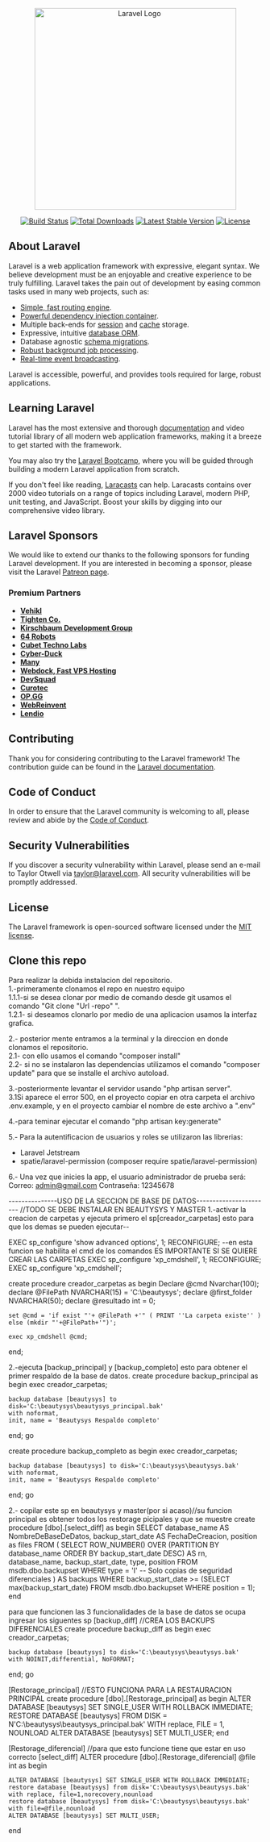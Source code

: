 <p align="center"><a href="https://laravel.com" target="_blank"><img src="https://raw.githubusercontent.com/laravel/art/master/logo-lockup/5%20SVG/2%20CMYK/1%20Full%20Color/laravel-logolockup-cmyk-red.svg" width="400" alt="Laravel Logo"></a></p>

<p align="center">
<a href="https://github.com/laravel/framework/actions"><img src="https://github.com/laravel/framework/workflows/tests/badge.svg" alt="Build Status"></a>
<a href="https://packagist.org/packages/laravel/framework"><img src="https://img.shields.io/packagist/dt/laravel/framework" alt="Total Downloads"></a>
<a href="https://packagist.org/packages/laravel/framework"><img src="https://img.shields.io/packagist/v/laravel/framework" alt="Latest Stable Version"></a>
<a href="https://packagist.org/packages/laravel/framework"><img src="https://img.shields.io/packagist/l/laravel/framework" alt="License"></a>
</p>

## About Laravel

Laravel is a web application framework with expressive, elegant syntax. We believe development must be an enjoyable and creative experience to be truly fulfilling. Laravel takes the pain out of development by easing common tasks used in many web projects, such as:

- [Simple, fast routing engine](https://laravel.com/docs/routing).
- [Powerful dependency injection container](https://laravel.com/docs/container).
- Multiple back-ends for [session](https://laravel.com/docs/session) and [cache](https://laravel.com/docs/cache) storage.
- Expressive, intuitive [database ORM](https://laravel.com/docs/eloquent).
- Database agnostic [schema migrations](https://laravel.com/docs/migrations).
- [Robust background job processing](https://laravel.com/docs/queues).
- [Real-time event broadcasting](https://laravel.com/docs/broadcasting).

Laravel is accessible, powerful, and provides tools required for large, robust applications.

## Learning Laravel

Laravel has the most extensive and thorough [documentation](https://laravel.com/docs) and video tutorial library of all modern web application frameworks, making it a breeze to get started with the framework.

You may also try the [Laravel Bootcamp](https://bootcamp.laravel.com), where you will be guided through building a modern Laravel application from scratch.

If you don't feel like reading, [Laracasts](https://laracasts.com) can help. Laracasts contains over 2000 video tutorials on a range of topics including Laravel, modern PHP, unit testing, and JavaScript. Boost your skills by digging into our comprehensive video library.

## Laravel Sponsors

We would like to extend our thanks to the following sponsors for funding Laravel development. If you are interested in becoming a sponsor, please visit the Laravel [Patreon page](https://patreon.com/taylorotwell).

### Premium Partners

- **[Vehikl](https://vehikl.com/)**
- **[Tighten Co.](https://tighten.co)**
- **[Kirschbaum Development Group](https://kirschbaumdevelopment.com)**
- **[64 Robots](https://64robots.com)**
- **[Cubet Techno Labs](https://cubettech.com)**
- **[Cyber-Duck](https://cyber-duck.co.uk)**
- **[Many](https://www.many.co.uk)**
- **[Webdock, Fast VPS Hosting](https://www.webdock.io/en)**
- **[DevSquad](https://devsquad.com)**
- **[Curotec](https://www.curotec.com/services/technologies/laravel/)**
- **[OP.GG](https://op.gg)**
- **[WebReinvent](https://webreinvent.com/?utm_source=laravel&utm_medium=github&utm_campaign=patreon-sponsors)**
- **[Lendio](https://lendio.com)**

## Contributing

Thank you for considering contributing to the Laravel framework! The contribution guide can be found in the [Laravel documentation](https://laravel.com/docs/contributions).

## Code of Conduct

In order to ensure that the Laravel community is welcoming to all, please review and abide by the [Code of Conduct](https://laravel.com/docs/contributions#code-of-conduct).

## Security Vulnerabilities

If you discover a security vulnerability within Laravel, please send an e-mail to Taylor Otwell via [taylor@laravel.com](mailto:taylor@laravel.com). All security vulnerabilities will be promptly addressed.

## License

The Laravel framework is open-sourced software licensed under the [MIT license](https://opensource.org/licenses/MIT).

## Clone this repo

Para realizar la debida instalacion del repositorio. <br>
1.-primeramente clonamos el repo en nuestro equipo<br>
    1.1.1-si se desea clonar por medio de comando  desde git usamos el comando "Git clone "Url -repo" ".<br>
    1.2.1- si deseamos clonarlo por medio de una aplicacion usamos la interfaz grafica.<br>
    
2.- posterior mente entramos a la terminal y la direccion en donde clonamos el repositorio.<br>
    2.1- con ello usamos el comando "composer install"<br>
    2.2- si no se instalaron las dependencias utilizamos el comando "composer update" para que se installe el archivo autoload.<br>
    
3.-posteriormente levantar el servidor usando "php artisan server".<br>
    3.1Si aparece el error 500, en el proyecto copiar en otra carpeta el archivo .env.example, y en el proyecto cambiar el nombre de este archivo a ".env"<br>
    
4.-para teminar ejecutar el comando "php artisan key:generate" <br>

5.- Para la autentificacion de usuarios y roles se utilizaron las librerias:
- Laravel Jetstream
- spatie/laravel-permission (composer require spatie/laravel-permission)

6.- Una vez que inicies la app, el usuario administrador de prueba será:
Correo: admin@gmail.com Contraseña: 12345678


---------------USO DE LA SECCION DE BASE DE DATOS----------------------- //TODO SE DEBE INSTALAR EN BEAUTYSYS Y MASTER
1.-activar la creacion de carpetas y ejecuta primero el sp[creador_carpetas] esto para que los demas se pueden ejecutar--

EXEC sp_configure 'show advanced options', 1;
RECONFIGURE;
--en esta funcion se habilita el cmd de los comandos ES IMPORTANTE SI SE QUIERE CREAR LAS CARPETAS
EXEC sp_configure 'xp_cmdshell', 1;
RECONFIGURE;
EXEC sp_configure 'xp_cmdshell';

create procedure creador_carpetas
as 
begin
	Declare @cmd Nvarchar(100);
	declare @FilePath NVARCHAR(15) = 'C:\beautysys';
	declare @first_folder NVARCHAR(50);
	declare @resultado int = 0;


	set @cmd = 'if exist "'+ @FilePath +'" ( PRINT ''La carpeta existe'' ) else (mkdir "'+@FilePath+'")';

	exec xp_cmdshell @cmd;
end;

2.-ejecuta [backup_principal] y [backup_completo] esto para obtener el primer respaldo de la base de datos.
create procedure backup_principal
as
begin
	exec creador_carpetas;

	backup database [beautysys] to disk='C:\beautysys\beautysys_principal.bak'
	with noformat,
	init, name = 'Beautysys Respaldo completo'

end;
go

create procedure backup_completo 
as
begin
	exec creador_carpetas;

	backup database [beautysys] to disk='C:\beautysys\beautysys.bak'
	with noformat,
	init, name = 'Beautysys Respaldo completo'

end;
go

2.- copilar este sp en beautysys y master(por si acaso)//su funcion principal es obtener todos los restorage picipales y que se muestre
create procedure [dbo].[select_diff] 
as
begin
SELECT
    database_name AS NombreDeBaseDeDatos,
    backup_start_date AS FechaDeCreacion,
	position as files
FROM
(
    SELECT
        ROW_NUMBER() OVER (PARTITION BY database_name ORDER BY backup_start_date DESC) AS rn,
        database_name,
        backup_start_date,
        type,
		position
    FROM msdb.dbo.backupset
    WHERE type = 'I' -- Solo copias de seguridad diferenciales
) AS backups
WHERE backup_start_date >=
	(SELECT max(backup_start_date)
     FROM msdb.dbo.backupset
     WHERE position = 1);
end

para que funcionen las 3 funcionalidades de la base de datos se ocupa ingresar los siguentes sp
[backup_diff] //CREA LOS BACKUPS DIFERENCIALES
create procedure backup_diff
as
begin
	exec creador_carpetas;

	backup database [beautysys] to disk='C:\beautysys\beautysys.bak'
	with NOINIT,differential, NoFORMAT;

end;
go

[Restorage_principal] //ESTO FUNCIONA PARA LA RESTAURACION PRINCIPAL
create procedure [dbo].[Restorage_principal] 
as
begin
	ALTER DATABASE [beautysys] SET SINGLE_USER WITH ROLLBACK IMMEDIATE;
	RESTORE DATABASE [beautysys] FROM  DISK = N'C:\beautysys\beautysys_principal.bak' WITH replace, FILE = 1,  NOUNLOAD
	ALTER DATABASE [beautysys] SET MULTI_USER;
end

[Restorage_diferencial] //para que esto funcione tiene que estar en uso correcto [select_diff] 
ALTER procedure [dbo].[Restorage_diferencial]
	@file int
as
begin

	ALTER DATABASE [beautysys] SET SINGLE_USER WITH ROLLBACK IMMEDIATE;
	restore database [beautysys] from disk='C:\beautysys\beautysys.bak'  with replace, file=1,norecovery,nounload
	restore database [beautysys] from disk='C:\beautysys\beautysys.bak'  with file=@file,nounload
	ALTER DATABASE [beautysys] SET MULTI_USER;
end